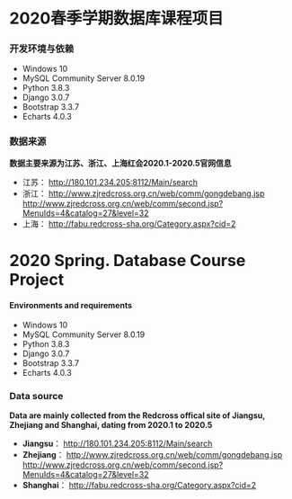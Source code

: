 # 2020春季学期数据库课程项目

### 开发环境与依赖
- Windows 10
- MySQL Community Server 8.0.19
- Python 3.8.3
- Django 3.0.7
- Bootstrap 3.3.7
- Echarts 4.0.3


### 数据来源
**数据主要来源为江苏、浙江、上海红会2020.1-2020.5官网信息**
- 江苏： http://180.101.234.205:8112/Main/search
- 浙江： http://www.zjredcross.org.cn/web/comm/gongdebang.jsp
           http://www.zjredcross.org.cn/web/comm/second.jsp?MenuIds=4&catalog=27&level=32
- 上海： http://fabu.redcross-sha.org/Category.aspx?cid=2


# 2020 Spring. Database Course Project
#### Environments and requirements
- Windows 10
- MySQL Community Server 8.0.19
- Python 3.8.3
- Django 3.0.7
- Bootstrap 3.3.7
- Echarts 4.0.3

### Data source
**Data are mainly collected from the Redcross offical site of Jiangsu, Zhejiang and Shanghai, dating from 2020.1 to 2020.5**
- **Jiangsu**： http://180.101.234.205:8112/Main/search
- **Zhejiang**： http://www.zjredcross.org.cn/web/comm/gongdebang.jsp
           http://www.zjredcross.org.cn/web/comm/second.jsp?MenuIds=4&catalog=27&level=32
- **Shanghai**： http://fabu.redcross-sha.org/Category.aspx?cid=2

